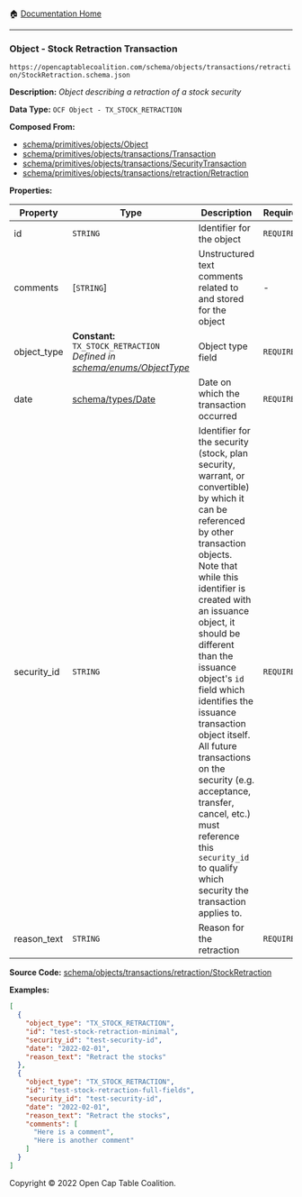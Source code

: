 :house: [Documentation Home](/docs/README.md)

---

### Object - Stock Retraction Transaction

`https://opencaptablecoalition.com/schema/objects/transactions/retraction/StockRetraction.schema.json`

**Description:** _Object describing a retraction of a stock security_

**Data Type:** `OCF Object - TX_STOCK_RETRACTION`

**Composed From:**

- [schema/primitives/objects/Object](/docs/schema/primitives/objects/Object.md)
- [schema/primitives/objects/transactions/Transaction](/docs/schema/primitives/objects/transactions/Transaction.md)
- [schema/primitives/objects/transactions/SecurityTransaction](/docs/schema/primitives/objects/transactions/SecurityTransaction.md)
- [schema/primitives/objects/transactions/retraction/Retraction](/docs/schema/primitives/objects/transactions/retraction/Retraction.md)

**Properties:**

| Property    | Type                                                                                                             | Description                                                                                                                                                                                                                                                                                                                                                                                                                                                                                                 | Required   |
| ----------- | ---------------------------------------------------------------------------------------------------------------- | ----------------------------------------------------------------------------------------------------------------------------------------------------------------------------------------------------------------------------------------------------------------------------------------------------------------------------------------------------------------------------------------------------------------------------------------------------------------------------------------------------------- | ---------- |
| id          | `STRING`                                                                                                         | Identifier for the object                                                                                                                                                                                                                                                                                                                                                                                                                                                                                   | `REQUIRED` |
| comments    | [`STRING`]                                                                                                       | Unstructured text comments related to and stored for the object                                                                                                                                                                                                                                                                                                                                                                                                                                             | -          |
| object_type | **Constant:** `TX_STOCK_RETRACTION`</br>_Defined in [schema/enums/ObjectType](/docs/schema/enums/ObjectType.md)_ | Object type field                                                                                                                                                                                                                                                                                                                                                                                                                                                                                           | `REQUIRED` |
| date        | [schema/types/Date](/docs/schema/types/Date.md)                                                                  | Date on which the transaction occurred                                                                                                                                                                                                                                                                                                                                                                                                                                                                      | `REQUIRED` |
| security_id | `STRING`                                                                                                         | Identifier for the security (stock, plan security, warrant, or convertible) by which it can be referenced by other transaction objects. Note that while this identifier is created with an issuance object, it should be different than the issuance object's `id` field which identifies the issuance transaction object itself. All future transactions on the security (e.g. acceptance, transfer, cancel, etc.) must reference this `security_id` to qualify which security the transaction applies to. | `REQUIRED` |
| reason_text | `STRING`                                                                                                         | Reason for the retraction                                                                                                                                                                                                                                                                                                                                                                                                                                                                                   | `REQUIRED` |

**Source Code:** [schema/objects/transactions/retraction/StockRetraction](../../../../../schema/objects/transactions/retraction/StockRetraction.schema.json)

**Examples:**

```json
[
  {
    "object_type": "TX_STOCK_RETRACTION",
    "id": "test-stock-retraction-minimal",
    "security_id": "test-security-id",
    "date": "2022-02-01",
    "reason_text": "Retract the stocks"
  },
  {
    "object_type": "TX_STOCK_RETRACTION",
    "id": "test-stock-retraction-full-fields",
    "security_id": "test-security-id",
    "date": "2022-02-01",
    "reason_text": "Retract the stocks",
    "comments": [
      "Here is a comment",
      "Here is another comment"
    ]
  }
]
```

Copyright © 2022 Open Cap Table Coalition.
